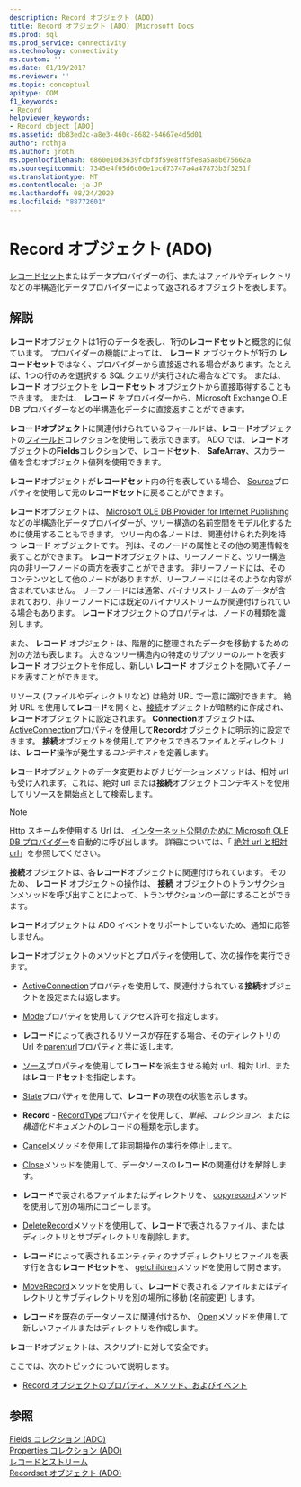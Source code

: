 ```yaml
---
description: Record オブジェクト (ADO)
title: Record オブジェクト (ADO) |Microsoft Docs
ms.prod: sql
ms.prod_service: connectivity
ms.technology: connectivity
ms.custom: ''
ms.date: 01/19/2017
ms.reviewer: ''
ms.topic: conceptual
apitype: COM
f1_keywords:
- Record
helpviewer_keywords:
- Record object [ADO]
ms.assetid: db83ed2c-a8e3-460c-8682-64667e4d5d01
author: rothja
ms.author: jroth
ms.openlocfilehash: 6860e10d3639fcbfdf59e8ff5fe8a5a8b675662a
ms.sourcegitcommit: 7345e4f05d6c06e1bcd73747a4a47873b3f3251f
ms.translationtype: MT
ms.contentlocale: ja-JP
ms.lasthandoff: 08/24/2020
ms.locfileid: "88772601"
---
```

# <a name="record-object-ado"></a>Record オブジェクト (ADO)
[レコードセット](./recordset-object-ado.md)またはデータプロバイダーの行、またはファイルやディレクトリなどの半構造化データプロバイダーによって返されるオブジェクトを表します。  
  
## <a name="remarks"></a>解説  
 **レコード**オブジェクトは1行のデータを表し、1行の**レコードセット**と概念的に似ています。 プロバイダーの機能によっては、 **レコード** オブジェクトが1行の **レコードセット**ではなく、プロバイダーから直接返される場合があります。たとえば、1つの行のみを選択する SQL クエリが実行された場合などです。 または、 **レコード** オブジェクトを **レコードセット** オブジェクトから直接取得することもできます。 または、 **レコード** をプロバイダーから、Microsoft Exchange OLE DB プロバイダーなどの半構造化データに直接返すことができます。  
  
 **レコードオブジェクト**に関連付けられているフィールドは、**レコード**オブジェクトの[フィールド](./fields-collection-ado.md)コレクションを使用して表示できます。 ADO では、**レコード**オブジェクトの**Fields**コレクションで、レコード**セット**、 **SafeArray**、スカラー値を含むオブジェクト値列を使用できます。  
  
 **レコード**オブジェクトが**レコードセット**内の行を表している場合、 [Source](./source-property-ado-record.md)プロパティを使用して元の**レコードセット**に戻ることができます。  
  
 **レコード**オブジェクトは、 [Microsoft OLE DB Provider for Internet Publishing](../../guide/appendixes/microsoft-ole-db-provider-for-internet-publishing.md)などの半構造化データプロバイダーが、ツリー構造の名前空間をモデル化するために使用することもできます。 ツリー内の各ノードは、関連付けられた列を持つ **レコード** オブジェクトです。 列は、そのノードの属性とその他の関連情報を表すことができます。 **レコード**オブジェクトは、リーフノードと、ツリー構造内の非リーフノードの両方を表すことができます。 非リーフノードには、そのコンテンツとして他のノードがありますが、リーフノードにはそのような内容が含まれていません。 リーフノードには通常、バイナリストリームのデータが含まれており、非リーフノードには既定のバイナリストリームが関連付けられている場合もあります。 **レコード**オブジェクトのプロパティは、ノードの種類を識別します。  
  
 また、 **レコード** オブジェクトは、階層的に整理されたデータを移動するための別の方法も表します。 大きなツリー構造内の特定のサブツリーのルートを表す **レコード** オブジェクトを作成し、新しい **レコード** オブジェクトを開いて子ノードを表すことができます。  
  
 リソース (ファイルやディレクトリなど) は絶対 URL で一意に識別できます。 絶対 URL を使用して**レコード**を開くと、[接続](./connection-object-ado.md)オブジェクトが暗黙的に作成され、**レコード**オブジェクトに設定されます。 **Connection**オブジェクトは、 [ActiveConnection](./activeconnection-property-ado.md)プロパティを使用して**Record**オブジェクトに明示的に設定できます。 **接続**オブジェクトを使用してアクセスできるファイルとディレクトリは、**レコード**操作が発生する*コンテキスト*を定義します。  
  
 **レコード**オブジェクトのデータ変更およびナビゲーションメソッドは、相対 url も受け入れます。これは、絶対 url または**接続**オブジェクトコンテキストを使用してリソースを開始点として検索します。  
  
> [!NOTE]
>  Http スキームを使用する Url は、 [インターネット公開のために Microsoft OLE DB プロバイダー](../../guide/appendixes/microsoft-ole-db-provider-for-internet-publishing.md)を自動的に呼び出します。 詳細については、「 [絶対 url と相対 url](../../guide/data/absolute-and-relative-urls.md)」を参照してください。  
  
 **接続**オブジェクトは、各**レコード**オブジェクトに関連付けられています。 そのため、 **レコード** オブジェクトの操作は、 **接続** オブジェクトのトランザクションメソッドを呼び出すことによって、トランザクションの一部にすることができます。  
  
 **レコード**オブジェクトは ADO イベントをサポートしていないため、通知に応答しません。  
  
 **レコード**オブジェクトのメソッドとプロパティを使用して、次の操作を実行できます。  
  
-   [ActiveConnection](./activeconnection-property-ado.md)プロパティを使用して、関連付けられている**接続**オブジェクトを設定または返します。  
  
-   [Mode](./mode-property-ado.md)プロパティを使用してアクセス許可を指定します。  
  
-   **レコード**によって表されるリソースが存在する場合、そのディレクトリの Url を[parenturl](./parenturl-property-ado.md)プロパティと共に返します。  
  
-   [ソース](./source-property-ado-record.md)プロパティを使用して**レコード**を派生させる絶対 url、相対 Url、または**レコードセット**を指定します。  
  
-   [State](./state-property-ado.md)プロパティを使用して、**レコード**の現在の状態を示します。  
  
-   **Record**  -  [RecordType](./recordtype-property-ado.md)プロパティを使用して、*単純*、*コレクション*、または*構造化ドキュメント*のレコードの種類を示します。  
  
-   [Cancel](./cancel-method-ado.md)メソッドを使用して非同期操作の実行を停止します。  
  
-   [Close](./close-method-ado.md)メソッドを使用して、データソースの**レコード**の関連付けを解除します。  
  
-   **レコード**で表されるファイルまたはディレクトリを、 [copyrecord](./copyrecord-method-ado.md)メソッドを使用して別の場所にコピーします。  
  
-   [DeleteRecord](./deleterecord-method-ado.md)メソッドを使用して、**レコード**で表されるファイル、またはディレクトリとサブディレクトリを削除します。  
  
-   **レコード**によって表されるエンティティのサブディレクトリとファイルを表す行を含む**レコードセット**を、 [getchildren](./getchildren-method-ado.md)メソッドを使用して開きます。  
  
-   [MoveRecord](./moverecord-method-ado.md)メソッドを使用して、**レコード**で表されるファイルまたはディレクトリとサブディレクトリを別の場所に移動 (名前変更) します。  
  
-   **レコード**を既存のデータソースに関連付けるか、 [Open](./open-method-ado-record.md)メソッドを使用して新しいファイルまたはディレクトリを作成します。  
  
 **レコード**オブジェクトは、スクリプトに対して安全です。  
  
 ここでは、次のトピックについて説明します。  
  
-   [Record オブジェクトのプロパティ、メソッド、およびイベント](./record-object-properties-methods-and-events.md)  
  
## <a name="see-also"></a>参照  
 [Fields コレクション (ADO)](./fields-collection-ado.md)   
 [Properties コレクション (ADO)](./properties-collection-ado.md)   
 [レコードとストリーム](../../guide/data/records-and-streams.md)   
 [Recordset オブジェクト (ADO)](./recordset-object-ado.md)